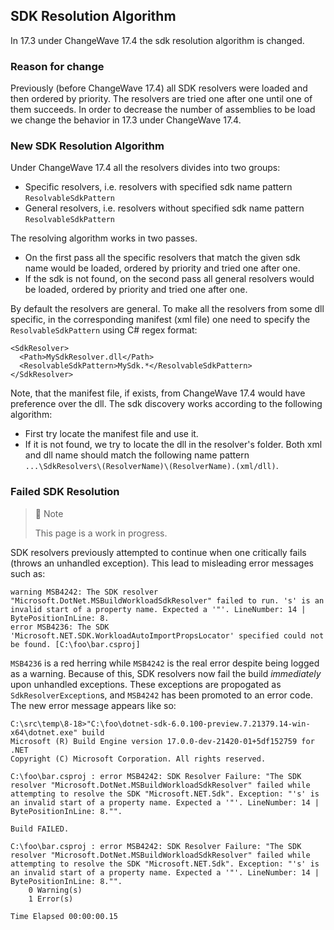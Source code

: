 ## SDK Resolution Algorithm
In 17.3 under ChangeWave 17.4 the sdk resolution algorithm is changed.

### Reason for change
Previously (before ChangeWave 17.4) all SDK resolvers were loaded and then ordered by priority. The resolvers are tried one after one until one of them succeeds. In order to decrease the number of assemblies to be load we change the behavior in 17.3 under ChangeWave 17.4.

### New SDK Resolution Algorithm
Under ChangeWave 17.4 all the resolvers divides into two groups:
- Specific resolvers, i.e. resolvers with specified sdk name pattern `ResolvableSdkPattern`
- General resolvers, i.e. resolvers without specified sdk name pattern `ResolvableSdkPattern`

The resolving algorithm works in two passes. 
- On the first pass all the specific resolvers that match the given sdk name would be loaded, ordered by priority and tried one after one. 
- If the sdk is not found, on the second pass all general resolvers would be loaded, ordered by priority and tried one after one.

By default the resolvers are general. To make all the resolvers from some dll specific, in the corresponding manifest (xml file) one need to specify the `ResolvableSdkPattern` using C# regex format:
```
<SdkResolver>
  <Path>MySdkResolver.dll</Path>
  <ResolvableSdkPattern>MySdk.*</ResolvableSdkPattern>
</SdkResolver>
```

Note, that the manifest file, if exists, from ChangeWave 17.4 would have preference over the dll.
The sdk discovery works according to the following algorithm:
- First try locate the manifest file and use it. 
- If it is not found, we try to locate the dll in the resolver's folder. 
Both xml and dll name should match the following name pattern `...\SdkResolvers\(ResolverName)\(ResolverName).(xml/dll)`.

### Failed SDK Resolution

> 🚧 Note
>
> This page is a work in progress.

SDK resolvers previously attempted to continue when one critically fails (throws an unhandled exception). This lead to misleading error messages such as:

```
warning MSB4242: The SDK resolver "Microsoft.DotNet.MSBuildWorkloadSdkResolver" failed to run. 's' is an invalid start of a property name. Expected a '"'. LineNumber: 14 | BytePositionInLine: 8.
error MSB4236: The SDK 'Microsoft.NET.SDK.WorkloadAutoImportPropsLocator' specified could not be found. [C:\foo\bar.csproj]
```

`MSB4236` is a red herring while `MSB4242` is the real error despite being logged as a warning. Because of this, SDK resolvers now fail the build _immediately_ upon unhandled exceptions. These exceptions are propogated as `SdkResolverException`s, and `MSB4242` has been promoted to an error code. The new error message appears like so:

```
C:\src\temp\8-18>"C:\foo\dotnet-sdk-6.0.100-preview.7.21379.14-win-x64\dotnet.exe" build    
Microsoft (R) Build Engine version 17.0.0-dev-21420-01+5df152759 for .NET
Copyright (C) Microsoft Corporation. All rights reserved.

C:\foo\bar.csproj : error MSB4242: SDK Resolver Failure: "The SDK resolver "Microsoft.DotNet.MSBuildWorkloadSdkResolver" failed while attempting to resolve the SDK "Microsoft.NET.Sdk". Exception: "'s' is an invalid start of a property name. Expected a '"'. LineNumber: 14 | BytePositionInLine: 8."".

Build FAILED.

C:\foo\bar.csproj : error MSB4242: SDK Resolver Failure: "The SDK resolver "Microsoft.DotNet.MSBuildWorkloadSdkResolver" failed while attempting to resolve the SDK "Microsoft.NET.Sdk". Exception: "'s' is an invalid start of a property name. Expected a '"'. LineNumber: 14 | BytePositionInLine: 8."".
    0 Warning(s)
    1 Error(s)

Time Elapsed 00:00:00.15
```